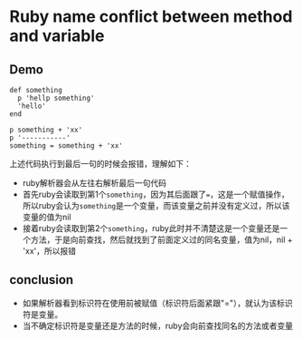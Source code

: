 # Ruby name conflict between method and variable

## Demo

```
def something
  p 'hellp something'
  'hello'
end

p something + 'xx'
p '-----------'
something = something + 'xx'
```

上述代码执行到最后一句的时候会报错，理解如下：

- ruby解析器会从左往右解析最后一句代码
- 首先ruby会读取到第1个`something`，因为其后面跟了`=`，这是一个赋值操作，所以ruby会认为`something`是一个变量，而该变量之前并没有定义过，所以该变量的值为nil
- 接着ruby会读取到第2个`something`，ruby此时并不清楚这是一个变量还是一个方法，于是向前查找，然后就找到了前面定义过的同名变量，值为nil，nil + 'xx'，所以报错
 
## conclusion

- 如果解析器看到标识符在使用前被赋值（标识符后面紧跟"="），就认为该标识符是变量。
- 当不确定标识符是变量还是方法的时候，ruby会向前查找同名的方法或者变量
